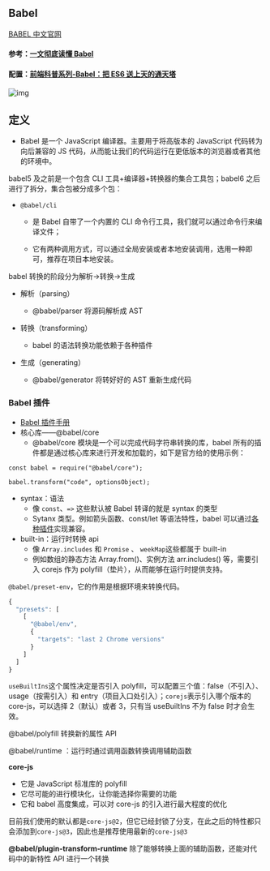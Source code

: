 ## Babel

[BABEL 中文官网](https://www.babeljs.cn/docs/)

#### 参考：[一文彻底读懂 Babel](https://zhuanlan.zhihu.com/p/326824078)

#### 配置：[前端科普系列-Babel：把 ES6 送上天的通天塔](https://zhuanlan.zhihu.com/p/129089156)

![img](https://pic3.zhimg.com/80/v2-29d8d4701f6df08ccafc853af268b5a2_720w.jpg)

## 定义

- Babel 是一个 JavaScript 编译器。主要用于将高版本的 JavaScript 代码转为向后兼容的 JS 代码，从而能让我们的代码运行在更低版本的浏览器或者其他的环境中。

babel5 及之前是一个包含 CLI 工具+编译器+转换器的集合工具包；babel6 之后进行了拆分，集合包被分成多个包：

- `@babel/cli`

  - 是 Babel 自带了一个内置的 CLI 命令行工具，我们就可以通过命令行来编译文件；

  - 它有两种调用方式，可以通过全局安装或者本地安装调用，选用一种即可，推荐在项目本地安装。

babel 转换的阶段分为解析->转换->生成

- 解析（parsing）

  - @babel/parser 将源码解析成 AST

- 转换（transforming）

  - babel 的语法转换功能依赖于各种插件

- 生成（generating）

  - @babel/generator 将转好好的 AST 重新生成代码

### Babel 插件

- [Babel 插件手册](https://github.com/jamiebuilds/babel-handbook/blob/master/translations/zh-Hans/plugin-handbook.md)
- 核心库——@babel/core
  - @babel/core 模块是一个可以完成代码字符串转换的库，babel 所有的插件都是通过核心库来进行开发和加载的，如下是官方给的使用示例：

```
const babel = require("@babel/core");

babel.transform("code", optionsObject);
```

- syntax：语法
  - 像 `const`、`=>` 这些默认被 Babel 转译的就是 syntax 的类型
  - Sytanx 类型。例如箭头函数、const/let 等语法特性，babel 可以通过[各种插件](https://babeljs.io/docs/en/plugins)实现兼容。
- built-in：运行时转换 api
  - 像 `Array.includes` 和 `Promise` 、 `weekMap`这些都属于 built-in
  - 例如数组的静态方法 Array.from()、实例方法 arr.includes() 等，需要引入 corejs 作为 polyfill（垫片），从而能够在运行时提供支持。

`@babel/preset-env`，它的作用是根据环境来转换代码。

```javascript
{
  "presets": [
    [
      "@babel/env",
      {
        "targets": "last 2 Chrome versions"
      }
    ]
  ]
}
```

`useBuiltIns`这个属性决定是否引入 polyfill，可以配置三个值：false（不引入）、usage（按需引入）和 entry（项目入口处引入）；`corejs`表示引入哪个版本的 core-js，可以选择 2（默认）或者 3，只有当 useBuiltIns 不为 false 时才会生效。

@babel/polyfill 转换新的属性 API

@babel/runtime ：运行时通过调用函数转换调用辅助函数

**core-js**

- 它是 JavaScript 标准库的 polyfill
- 它尽可能的进行模块化，让你能选择你需要的功能
- 它和 babel 高度集成，可以对 core-js 的引入进行最大程度的优化

目前我们使用的默认都是`core-js@2`，但它已经封锁了分支，在此之后的特性都只会添加到`core-js@3`，因此也是推荐使用最新的`core-js@3`

**@babel/plugin-transform-runtime** 除了能够转换上面的辅助函数，还能对代码中的新特性 API 进行一个转换
